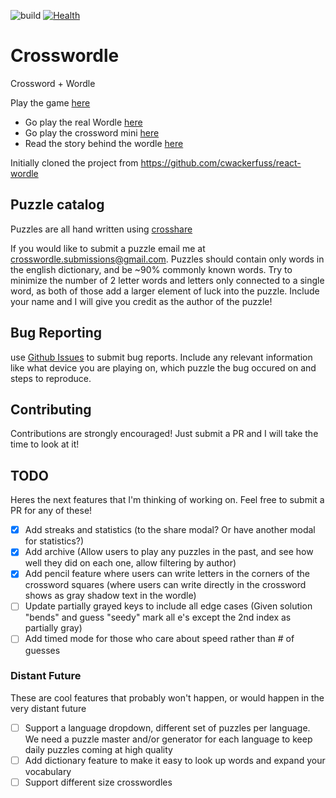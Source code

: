 ![build](https://github.com/github/docs/actions/workflows/deploy.yml/badge.svg)
[![Health](https://6zlii5pcik.execute-api.us-west-2.amazonaws.com/healthcheck?url=https://crosswordle.mekoppe.com&type=health&success=ok&failure=down)](https://console.aws.amazon.com/lambda/home?region=us-east-1#/functions/BuildHealthCheck?tab=configuration)

# Crosswordle

Crossword + Wordle

Play the game [here](https://crosswordle.mekoppe.com)

- Go play the real Wordle [here](https://www.nytimes.com/games/wordle/index.html)
- Go play the crossword mini [here](https://www.nytimes.com/crosswords/game/mini)
- Read the story behind the wordle [here](https://www.nytimes.com/2022/01/03/technology/wordle-word-game-creator.html)

Initially cloned the project from https://github.com/cwackerfuss/react-wordle

## Puzzle catalog

Puzzles are all hand written using [crosshare](https://crosshare.org)

If you would like to submit a puzzle email me at [crosswordle.submissions@gmail.com](mailto:crosswordle.submissions@gmail.com).
Puzzles should contain only words in the english dictionary, and be ~90% commonly known words.
Try to minimize the number of 2 letter words and letters only connected to a single word, as both of those add a larger element of luck into the puzzle.
Include your name and I will give you credit as the author of the puzzle!

## Bug Reporting

use [Github Issues](https://github.com/mmmewk/crosswordle/issues) to submit bug reports. Include any relevant information like what device you are playing on, which puzzle the bug occured on and steps to reproduce.

## Contributing

Contributions are strongly encouraged! Just submit a PR and I will take the time to look at it!

## TODO

Heres the next features that I'm thinking of working on. Feel free to submit a PR for any of these!

- [x] Add streaks and statistics (to the share modal? Or have another modal for statistics?)
- [x] Add archive (Allow users to play any puzzles in the past, and see how well they did on each one, allow filtering by author)
- [x] Add pencil feature where users can write letters in the corners of the crossword squares (where users can write directly in the crossword shows as gray shadow text in the wordle)
- [ ] Update partially grayed keys to include all edge cases (Given solution "bends" and guess "seedy" mark all e's except the 2nd index as partially gray)
- [ ] Add timed mode for those who care about speed rather than # of guesses 

### Distant Future

These are cool features that probably won't happen, or would happen in the very distant future

- [ ] Support a language dropdown, different set of puzzles per language. We need a puzzle master and/or generator for each language to keep daily puzzles coming at high quality
- [ ] Add dictionary feature to make it easy to look up words and expand your vocabulary
- [ ] Support different size crosswordles

